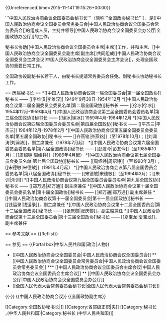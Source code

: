 {{Unreferenced|time=2015-11-14T19:15:26+00:00}}

'''中国人民政治协商会议全国委员会秘书长'''（简称'''全国政协秘书长'''），是[[中国人民政治协商会议全国委员会常务委员会|中国人民政治协商会议全国委员会常务委员会]]的组成人员，主持并领导[[中国人民政治协商会议全国委员会办公厅|全国政协办公厅]]的工作。

秘书长协助[[中国人民政治协商会议全国委员会主席|主席]]工作，并和主席、[[中国人民政治协商会议全国委员会副主席|副主席]]共同组成[[中国人民政治协商会议全国委员会主席会议|中国人民政治协商会议全国委员会主席会议]]，处理全国政协的重要日常工作。

全国政协设副秘书长若干人，由秘书长提请常务委员会任免。副秘书长协助秘书长工作。

== 历届秘书长 ==
*[[中国人民政治协商会议第一届全国委员会|第一届全国政协]]秘书长 —— [[李维汉|李维汉]] 1949年9月30日-1954年12月
*[[中国人民政治协商会议第二届全国委员会委员名单|第二届全国政协]]秘书长 —— [[徐冰|徐冰]] 1954年12月-1959年4月
*[[中国人民政治协商会议第三届全国委员会委员名单|第三届全国政协]]秘书长 —— [[徐冰|徐冰]]  1959年4月-1964年12月
*[[中国人民政治协商会议第四届全国委员会委员名单|第四届全国政协]]秘书长 —— [[平杰三|平杰三]] 1964年12月-1978年2月
*[[中国人民政治协商会议第五届全国委员会委员名单|第五届全国政协]]秘书长 —— [[齐燕铭|齐燕铭]]（至1978年10月）；[[刘澜涛|刘澜涛]]，副主席兼任（1979年7月起）
*[[中国人民政治协商会议第六届全国委员会委员名单|第六届全国政协]]秘书长 —— [[彭友今|彭友今]]（至1985年10月）；[[周绍铮|周绍铮]]（1986年4月起）
*[[中国人民政治协商会议第七届全国委员会委员名单|第七届全国政协]]秘书长 —— [[周绍铮|周绍铮]]（至1990年3月）；[[宋德敏|宋德敏]]（1991年4月起）
*[[中国人民政治协商会议第八届全国委员会委员名单|第八届全国政协]]秘书长 —— [[宋德敏|宋德敏]]（至1994年3月）；[[朱训|朱训]]
*[[中国人民政治协商会议第九届全国委员会委员名单|第九届全国政协]]秘书长 —— [[郑万通|郑万通]] 副主席兼任
*[[中国人民政治协商会议第十届全国委员会委员名单|第十届全国政协]]秘书长 —— [[郑万通|郑万通]] 副主席兼任
*[[中国人民政治协商会议第十一届全国委员会|第十一届全国政协]]秘书长 —— [[钱运录|钱运录]]，副主席兼任
*[[中国人民政治协商会议第十二届全国委员会|第十二届全国政协]]秘书长 —— [[张庆黎|张庆黎]]，副主席兼任
*[[中国人民政治协商会议第十三届全国委员会|第十三届全国政协]]秘书长 —— [[夏宝龙|夏宝龙]]，副主席兼任

== 参考文献 ==
{{Reflist}}

== 参见 ==
{{Portal box|中华人民共和国|政治|人物}}
* [[中国人民政治协商会议全国委员会|中国人民政治协商会议全国委员会]]
** [[中国人民政治协商会议全国委员会常务委员会|中国人民政治协商会议全国委员会常务委员会]]
*** [[中国人民政治协商会议全国委员会主席会议|中国人民政治协商会议全国委员会主席会议]]
** [[中国人民政治协商会议全国委员会办公厅|中国人民政治协商会议全国委员会办公厅]]
* [[全国人民代表大会常务委员会秘书长|全国人民代表大会常务委员会秘书长]]

{{-}}
{{中国人民政治协商会议}}
{{全国政协副主席}}

[[Category:全国政协秘书长|]]
[[Category:省部级正职|央]]
[[Category:秘书长_(中华人民共和国)|Category:秘书长 (中华人民共和国)]]